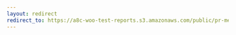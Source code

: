 ```yaml
---
layout: redirect
redirect_to: https://a8c-woo-test-reports.s3.amazonaws.com/public/pr-merge/43672/api/index.html
---
```

